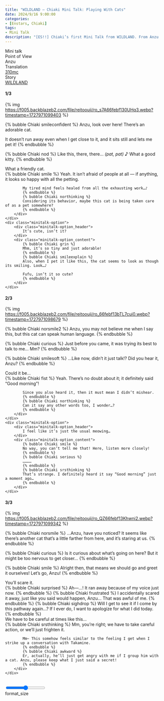 ```yaml
---
title: "WILDLAND – Chiaki Mini Talk: Playing With Cats"
date: 2024/9/16 9:00:00
categories:
- [Enstars, Chiaki]
tags:
- Mini Talk
description: "[ES!!] Chiaki’s first Mini Talk from WILDLAND. From Anzu’s POV."
---
```

<div class="three-wrapper" style="--storyColor:#5ac189;--storyColor-rgb:90,193,137;--storyColor-h:147.4;--storyColor-s:45.4%;--storyColor-l:55.5%;">
    <div class="info-area">
        <div class="info">
            <div class="info-item characters">
                <div class="label">
                    Mini talk
                </div>
                <div class="value">
					<a href="/categories/Enstars/Chiaki" character="Chiaki"></a>
                </div>
            </div>
            <div class="info-item one">
                <div class="label">
                    Point of View
                </div>
                <div class="value">
                    Anzu
                </div>
            </div>
            <div class="info-item two">
                <div class="label">
                    Translation
                </div>
                <div class="value">
                    <a href="/about">310mc</a>
                </div>
            </div>
            <div class="info-item three">
                <div class="label">
                   Story
                </div>
                <div class="value">
                    <a href="/wildland">WILDLAND</a>
                </div>
            </div>
        </div>
    </div>
</div>

<!-- more -->

#### <div mt="rare"></div> 1/3

{% img https://f005.backblazeb2.com/file/reitoouji/ro_s7A66febf130UHq3.webp?timestamp=1727971099403 %}

{% bubble Chiaki smileconfident %}
Anzu, look over here! There’s an adorable cat.

It doesn’t run away even when I get close to it, and it sits still and lets me pet it!
{% endbubble %}

{% bubble Chiaki nod %}
Like this, there, there… <th><em>(pat, pat)</em></th> ♪ What a good kitty.
{% endbubble %}

<div class="minitalk" character="Anzu">
    <div class="minitalk-option">
        <div class="minitalk-option_header">
            What a friendly cat.
        </div>
        <div class="minitalk-option_content">
            {% bubble Chiaki smile %}
            Yeah. It isn’t afraid of people at all — if anything, it looks so happy with all the petting.

            My tired mind feels healed from all the exhausting work…♪
            {% endbubble %}
            {% bubble Chiaki northinking %}
            Considering its behavior, maybe this cat is being taken care of as a pet somewhere?
			{% endbubble %}
        </div>
    </div>
    <div class="minitalk-option">
        <div class="minitalk-option_header">
            It’s cute, isn’t it?
        </div>
        <div class="minitalk-option_content">
            {% bubble Chiaki grin %}
            Mhm, it’s so tiny and just adorable!
            {% endbubble %}
            {% bubble Chiaki smileexplain %}
            Also, when I pet it like this, the cat seems to look as though its smiling. Look…♪

            Fufu, isn’t it so cute?
			{% endbubble %}
        </div>
    </div>
</div>

#### <div mt="rare"></div> 2/3

{% img https://f005.backblazeb2.com/file/reitoouji/ro_66febf13bTL7cui0.webp?timestamp=1727971098679 %}

{% bubble Chiaki norsmile2 %}
Anzu, you may not believe me when I say this, but this cat can speak human language.
{% endbubble %}

{% bubble Chiaki curious %}
Just before you came, it was trying its best to talk to me… Mm?
{% endbubble %}

{% bubble Chiaki smilesoft %}
…Like now, didn’t it just talk!? Did you hear it, Anzu?
{% endbubble %}

<div class="minitalk" character="Anzu">
    <div class="minitalk-option">
        <div class="minitalk-option_header">
            Could it be…
        </div>
        <div class="minitalk-option_content">
            {% bubble Chiaki fist %}
            Yeah. There’s no doubt about it; it definitely said “Good morning”!

            Since you also heard it, then it must mean I didn’t mishear.
            {% endbubble %}
            {% bubble Chiaki northinking %}
            Can it say any other words too, I wonder…?
			{% endbubble %}
        </div>
    </div>
    <div class="minitalk-option">
        <div class="minitalk-option_header">
            I feel like it’s just the usual meowing…
        </div>
        <div class="minitalk-option_content">
            {% bubble Chiaki smile %}
            No way, you can’t tell me that! Here, listen more closely!
            {% endbubble %}
            {% bubble Chiaki serious %}
            …………
            {% endbubble %}
            {% bubble Chiaki srsthinking %}
            That’s strange. I definitely heard it say “Good morning” just a moment ago…
			{% endbubble %}
        </div>
    </div>
</div>

#### <div mt="rare"></div> 3/3

{% img https://f005.backblazeb2.com/file/reitoouji/ro_QZ66febf13Khwni2.webp?timestamp=1727971099342 %}

{% bubble Chiaki norsmile %}
…Anzu, have you noticed? It seems like there’s another cat that’s a little farther from here, and it’s staring at us.
{% endbubble %}

{% bubble Chiaki curious %}
Is it curious about what’s going on here? But it might be too nervous to get closer…
{% endbubble %}

{% bubble Chiaki smile %}
Alright then, that means we should go and greet it ourselves! Let’s go, Anzu!
{% endbubble %}

<div class="minitalk" character="Anzu">
    <div class="minitalk-option">
        <div class="minitalk-option_header">
            You’ll scare it.
        </div>
        <div class="minitalk-option_content">
            {% bubble Chiaki surprised %}
            Ah—…! It ran away because of my voice just now.
            {% endbubble %}
            {% bubble Chiaki frustrated %}
            I accidentally scared it away, just like you said would happen, Anzu… That was awful of me.
            {% endbubble %}
            {% bubble Chiaki sighdrop %}
            Will I get to see it if I come by this pathway again…? If I ever do, I want to apologize for what I did today.
			{% endbubble %}
        </div>
    </div>
    <div class="minitalk-option">
        <div class="minitalk-option_header">
            We have to be careful at times like this…
        </div>
        <div class="minitalk-option_content">
            {% bubble Chiaki srsthinking %}
            Mm, you’re right; we have to take careful action, or we’ll just frighten it.

            Mm~ This somehow feels similar to the feeling I get when I strike up a conversation with Takamine.
            {% endbubble %}
            {% bubble Chiaki awkward %}
            Er, actually, he’ll just get angry with me if I group him with a cat. Anzu, please keep what I just said a secret!
			{% endbubble %}
        </div>
    </div>
</div>
<br>
<div class="navigation2">
    <div class="toolbar-wrapper">
        <div class="slider-container">
            <input type="range" min="1" max="5" value="3" class="slider">
        </div>
        <div class="toolbar">
            <a target="_blank" href="/translations" class="home-button" title="Translations Masterlist"><i class="fa fa-home"></i></a>
            <div class="toolbar__section">
                <a id="sliderDrop">
                    <span class="material-icons-round" title="Text Size">format_size</span>
                </a>
            </div>
            <a target="_blank" href="/wildland#Mini-Talks" title="Index"><i class="fa fa-star"></i></a>
            <a href="/wildland/minitalk/chiaki_2" title="Chiaki Mini Talk: Wild-like Behavior"><i class="fa fa-arrow-right"></i></a>
            <a href="#top" class="top-arrow" title="Back to Top"><i class="fa fa-arrow-up"></i></a>
        </div>
    </div>
</div>